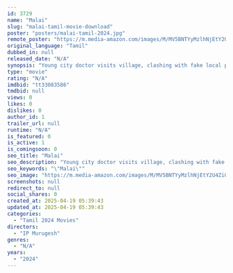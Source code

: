 ```yaml
---
id: 3729
name: "Malai"
slug: "malai-tamil-movie-download"
poster: "posters/malai-tamil-2024.jpg"
remote_poster: "https://m.media-amazon.com/images/M/MV5BNTYyMzlhNjEtY2U4Zi00YjY2LWI0OTEtZWFmYWJjYzIwNzgzXkEyXkFqcGc@._V1_SX300.jpg"
original_language: "Tamil"
dubbed_in: null
released_date: "N/A"
synopsis: "Young city doctor visits village, clashing with fake local practitioner over medical practices, cultural differences. Tensions escalate as they navigate conflicting perspectives."
type: "movie"
rating: "N/A"
imdbid: "tt33083586"
tmdbid: null
views: 0
likes: 0
dislikes: 0
author_id: 1
trailer_url: null
runtime: "N/A"
is_featured: 0
is_active: 1
is_comingsoon: 0
seo_title: "Malai"
seo_description: "Young city doctor visits village, clashing with fake local practitioner over medical practices, cultural differences. Tensions escalate as they navigate conflicting perspectives."
seo_keywords: "\"Malai\""
seo_image: "https://m.media-amazon.com/images/M/MV5BNTYyMzlhNjEtY2U4Zi00YjY2LWI0OTEtZWFmYWJjYzIwNzgzXkEyXkFqcGc@._V1_SX300.jpg"
screenshots: null
redirect_to: null
social_shares: 0
created_at: 2025-04-19 05:39:43
updated_at: 2025-04-19 05:39:43
categories:
  - "Tamil 2024 Movies"
directors:
  - "IP Murugesh"
genres:
  - "N/A"
years:
  - "2024"
---
```


